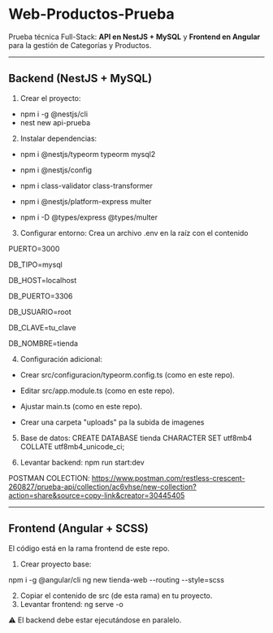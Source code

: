 # Web-Productos-Prueba
Prueba técnica Full-Stack: **API en NestJS + MySQL** y **Frontend en Angular** para la gestión de Categorías y Productos.

------------------------------------------------

## Backend (NestJS + MySQL)

1. Crear el proyecto:
- npm i -g @nestjs/cli
- nest new api-prueba

2. Instalar dependencias:

- npm i @nestjs/typeorm typeorm mysql2

- npm i @nestjs/config

- npm i class-validator class-transformer

- npm i @nestjs/platform-express multer

- npm i -D @types/express @types/multer

3. Configurar entorno: Crea un archivo .env en la raíz con el contenido

PUERTO=3000

DB_TIPO=mysql

DB_HOST=localhost

DB_PUERTO=3306

DB_USUARIO=root

DB_CLAVE=tu_clave

DB_NOMBRE=tienda


4. Configuración adicional:

- Crear src/configuracion/typeorm.config.ts (como en este repo).

- Editar src/app.module.ts (como en este repo).

- Ajustar main.ts (como en este repo).

- Crear una carpeta "uploads" pa la subida de imagenes


5. Base de datos:
CREATE DATABASE tienda CHARACTER SET utf8mb4 COLLATE utf8mb4_unicode_ci;


7. Levantar backend: npm run start:dev


POSTMAN COLECTION: https://www.postman.com/restless-crescent-260827/prueba-api/collection/ac6vhse/new-collection?action=share&source=copy-link&creator=30445405

-----------------------------------------------

## Frontend (Angular + SCSS)
El código está en la rama frontend de este repo.

1. Crear proyecto base:

npm i -g @angular/cli
ng new tienda-web --routing --style=scss

2. Copiar el contenido de src (de esta rama) en tu proyecto.
3. Levantar frontend: ng serve -o

⚠️ El backend debe estar ejecutándose en paralelo.



